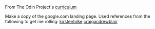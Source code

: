 From The Odin Project's [curriculum](http://www.theodinproject.com/courses/web-development-101/lessons/html-css)

Make a copy of the google.com landing page. Used references from the following to get me rolling: 
[kirstenhilke](https://github.com/kirstenhilke)
[craigandrewblair](https://github.com/craigandrewblair/google-homepage)
